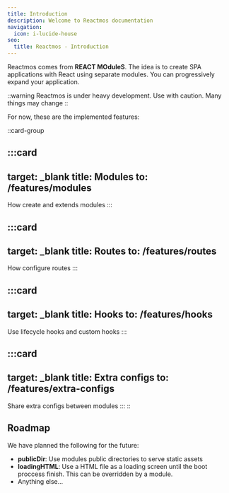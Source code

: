 ```yaml
---
title: Introduction
description: Welcome to Reactmos documentation
navigation:
  icon: i-lucide-house
seo:
  title: Reactmos - Introduction
---
```


Reactmos comes from **REACT MOduleS**. The idea is to create SPA applications with React using separate modules. You can progressively expand your application.

::warning
Reactmos is under heavy development. Use with caution. Many things may change
::

For now, these are the implemented features:

::card-group

  :::card
  ---
  target: _blank
  title: Modules
  to: /features/modules
  ---
  How create and extends modules
  :::

  :::card
  ---
  target: _blank
  title: Routes
  to: /features/routes
  ---
  How configure routes
  :::

  :::card
  ---
  target: _blank
  title: Hooks
  to: /features/hooks
  ---
  Use lifecycle hooks and custom hooks
  :::

  :::card
  ---
  target: _blank
  title: Extra configs
  to: /features/extra-configs
  ---
  Share extra configs between modules
  :::
::

## Roadmap

We have planned the following for the future:

- **publicDir**: Use modules public directories to serve static assets
- **loadingHTML**: Use a HTML file as a loading screen until the boot proccess finish. This can be overridden by a module.
- Anything else...
